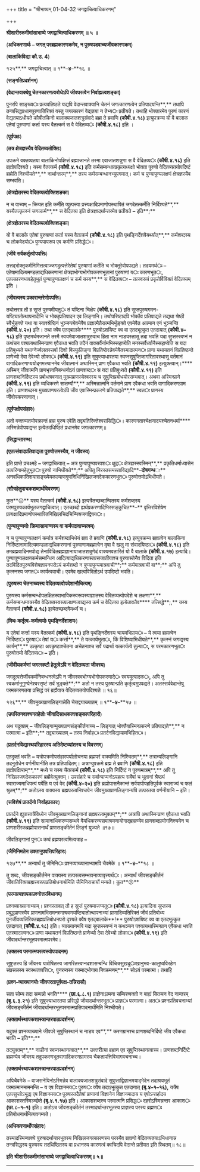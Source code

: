 +++
title = "श्रीभाष्यम् 01-04-32 जगद्वाचित्वाधिकरणम्"

+++


**श्रीशारीरकमीमांसाभाष्ये** **जगद्वाचित्वाधिकरणम्** **॥** **५** **॥**

(**अधिकरणार्थः – जगत् परब्रह्मकारणकमेव, न पुरुषपदवाच्यजीवकारणकम्**)

(**बालाकिविद्या कौ.उ. 4**)

१२५**.** जगद्वाचित्वात् ॥ १**–**४**–**१६ ॥

(**सङ्गतिप्रदर्शनम्**)

**(**वेदान्तवाक्येषु चेतनकारणत्वबोधेऽपि जीवपरत्वेन निर्वाह्यत्वशङ्का**)**

पुनरपि साङ्ख्य**ः** प्रत्यवतिष्ठते यद्यपि वेदान्तवाक्यानि चेतनं जगत्कारणत्वेन प्रतिपादयन्ति**,** तथापि तन्त्रसिद्धप्रधानपुरुषातिरिक्तं वस्तु जगत्कारणं वेद्यतया न तेभ्य**ः** प्रतीयते। तथाहि भोक्तारमेव पुरुषं कारणं वेद्यतयाऽधीयते कौषीतकिनो बालाक्यजातशत्रुसंवादे ब्रह्म ते ब्रवाणि **(**कौषी**.**४**.**१८**)** इत्युपक्रम्य यो वै बालाक एतेषां पुरुषाणां कर्ता यस्य वैतत्कर्म स वै वेदितव्य**ः** **(**कौषी**.**४**.**१८**)** इति ।

(**पूर्वपक्षः**)

(**तत्र क्षेत्रज्ञस्यैव वेदितव्यतोक्तिः**)

उपक्रमे वक्तव्यतया बालाकिनोपक्षिप्तं ब्रह्माजानते तस्मा एवाजातशत्रुणा स वै वेदितव्य**ः** **(**कौषी**.**४**.**१८**)** इति ब्रह्मोपदिश्यते। यस्य वैतत्कर्म **(**कौषी**.**४**.**१८**)** इति कर्मसम्बन्धात्प्रकृत्यध्यक्षो भोक्ता पुरुषो वेदितव्यतयोपदिष्टं ब्रह्मेति निश्चीयते**,** नार्थान्तरम्**,** तस्य कर्मसम्बन्धानभ्युपगमात्। कर्म च पुण्यापुण्यलक्षणं क्षेत्रज्ञस्यैव सम्भवति।

(**क्षेत्रज्ञेतरस्य वेदितव्यत्वोक्तिशङका**)

न च वाच्यम् **–** क्रियत इति कर्मेति व्युत्पत्त्या प्रत्त्यक्षादिप्रमाणोपस्थापितं जगदेतत्कर्मेति निर्दिश्यते**,** यस्यैतत्कृत्स्नं जगत्कर्म**,** स वेदितव्य इति क्षेत्रज्ञादर्थान्तरमेव प्रतीयते **–** इति**;**

(**क्षेत्रज्ञेतरस्य वेदितव्यत्वोक्तिशङ्का**)

यो वै बालाके एतेषां पुरुषाणां कर्ता यस्य वैतत्कर्म **(**कौषी**.**४**.**१८**)** इति पृथङ्निर्देशवैयर्थ्यात्**,** कर्मशब्दस्य च लोकवेदयो**ः** पुण्यपापरूप एव कर्मणि प्रसिद्धे**ः**।

(**जीवे सर्वकर्तृत्वोपपत्तिः**)

तत्तद्भोक्तृकर्मनिमित्तत्वाज्जगदुत्पत्तेरेतेषां पुरुषाणां कर्तेति च भोक्तुरेवोपपद्यते। तदयमर्थ**ः** **–** एतेषामादित्यमण्डलाद्यधिकरणानां क्षेत्रज्ञभोग्यभोगोपकरणभूतानां पुरुषाणां य**ः** कारणभूत**ः,** एतत्कारणभावहेतुभूतं पुण्यापुण्यलक्षणं च कर्म यस्य**,** स वेदितव्य**ः** **–** तत्स्वरूपं प्रकृतेर्विविक्तं वेदितव्यम् इति ।

(**जीवत्वस्य प्रकारान्तरेणोपपत्तिः**)

तथोत्तरत्र तौ ह सुप्तं पुरुषमीयतु**ः** तं यष्टिना चिक्षेप **(**कौषी**.**४**.**१८**)** इति सुप्तपुरुषगमन-यष्टिघातोत्थापनादीनि च भोक्तृप्रतिपादन एव लिङ्गानि। तथोपरिष्टादपि भोक्तैव प्रतिपाद्यते तद्यथा श्रेष्ठी स्वैर्भुङ्क्ते यथा वा स्वाश्श्रेष्ठिनं भुञ्जन्त्येवमेवैष प्रज्ञात्मैतैरात्मभिर्भुङ्क्ते एवमेवैत आत्मान एनं भुञ्जन्ति **(**कौषी**.**४**.**२०**)** इति। तथा क्वैष एतद्बालके**** पुरुषोऽशयिष्ट क्व वा एतदभूत्कुत एतदायात् **(**कौषी**.**४**–**१८**)** इति पृष्टमर्थमजानते तस्मै स्वयमेवाजातशत्रुरुवाच हिता नाम नाड्यस्तासु तदा भवति यदा सुप्तस्स्वप्नं न कथंचन पश्यत्यथास्मिन्प्राण एवैकधा भवति तदैनं वाक्सर्वैर्नामभिस्सहाप्येति मनस्सर्वैर्ध्यानैस्सहाप्येति स यदा प्रतिबुध्यते यथाग्नेर्ज्वलतस्सर्वा दिशो विस्फुलिङ्गा विप्रतिष्ठेरन्नेवमेवैतस्मादात्मन**ः** प्राणा यथायतनं विप्रतिष्ठन्ते प्राणेभ्यो देवा देवेभ्यो लोका**ः** **(**कौषी**.**४**.**१९**)** इति सुषुप्त्याधारतया स्वप्नसुषुप्तिजागरितावस्थासु वर्तमानं वागादिकरणाप्ययोद्गमस्थानमेव जीवात्मानं अथास्मिन् प्राण एवैकधा भवति **(**कौषी**.**४**.**१९**)** इत्युक्तवान्।**** अस्मिन् जीवात्मनि प्राणभृत्त्वनिबन्धनोऽयं प्राणशब्द**ः** स यदा प्रतिबुध्यते **(**कौषी**.**४**.**१९**)** इति प्राणशब्दनिर्दिष्टस्य प्रबोधश्रवणात् मुख्यप्राणस्येश्वरस्य च सुषुप्तिप्रबोधयोरसम्भवात्। अथवा अस्मिन्प्राणे **(**कौषी**.**४**.**१९**)** इति व्यधिकरणे सप्तम्यौ**,** अस्मिन्नात्मनि वर्तमाने प्राण एवैकधा भवति वागादिकरणग्राम इति। प्राणशब्दस्य मुख्यप्राणपरत्वेऽपि जीव एवास्मिन्प्रकरणे प्रतिपाद्यते**,** स्वत**ः** प्राणस्य जीवोपकरणत्वात्।

(**पूर्वपक्षोपसंहारः**)

अतो वक्तव्यतयोपक्रान्तं ब्रह्म पुरुष एवेति तद्व्यतिरिक्तेश्वरासिद्धि**ः**। कारणगताश्चेक्षणादयश्चेतनधर्मा**** अस्मिन्नेवोपपद्यन्त इत्येतदधिष्ठितं प्रधानमेव जगत्कारणम्॥

(**सिद्धान्तारम्भः**)

**(**एतत्संवादप्रतिपाद्यता पुरुषोत्तमस्यैव, न जीवस्य**)**

इति प्राप्ते प्रचक्ष्महे **–** जगद्वाचित्वात् **–** अत्र पुण्यापुण्यपरवश**ः** क्षुद्र**ः** क्षेत्रज्ञस्स्वस्मिन्**,** प्रकृतिधर्माध्यासेन तत्परिणामहेतुभूत**ः** पुरुषो नाभिधीयते**;** अपितु निरस्तसमस्ताविद्यादि**–**दोषगन्ध**ः** अनवधिकातिशयासङ्ख्येयकल्याणगुणनिधिर्निखिलजगदेककारणभूत**ः** पुरुषोत्तमोऽभिधीयते।

(**सौत्रहेतुवाचकशब्दार्थविवरणम्**)

कुत**😕** यस्य वैतत्कर्म **(**कौषी**.**४**.**१८**)** इत्यत्रैतच्छब्दान्वितस्य कर्मशब्दस्य परमपुरुषकार्यभूतजगद्वाचित्वात्। एतच्छब्दो ह्यर्थप्रकरणादिभिरसङ्कुचित**–** वृत्तिरविशेषेण प्रत्यक्षादिप्रमाणोपस्थापितनिखिलचिदचिन्मिश्रजगद्विषय**ः**।

(**पुण्यापुण्ययोः क्रियासामान्यस्य वा कर्मपदावाच्यत्वम्**)

न च पुण्यापुण्यलक्षणं कर्मात्र कर्मशब्दाभिधेयं ब्रह्म ते ब्रवाणि **(**कौषी**.**४**.**१८**)** इत्युपक्रम्य ब्रह्मत्वेन बालाकिना निर्दिष्टानामादित्यमण्डलाद्यधिकरणानां पुरुषाणामब्रह्मत्वेन मृषा वै खलु मा संवादयिष्ठा**ः** **(**कौषी**.**४**.**१८**)** इति तमब्रह्मवादिनमपोद्य तेनाविदितब्रह्मज्ञानायाजातशत्रुणेदं वाक्यमवतारितं यो वै बालाके **(**कौषी**.**४**.**१७**)** इत्यादि। पुण्यापुण्यलक्षणकर्मसम्बन्धिन आदित्याद्यधिकरणास्तत्सजातीयाश्च पुरुषास्तेनैव विदिता इति तदविदितपुरुषविशेषज्ञापनपरोऽयं कर्मशब्दो न पुण्यापुण्यमात्रवाची**;** कर्ममात्रवाची वा**;** अपि तु कृत्स्नस्य जगत**ः** कार्यत्ववाची। एवमेव खल्वविदितोऽर्थ उपदिष्टो भवति।

(**पुरुषस्य चेतनाख्यस्य वेदितव्यत्वोपदेशानौचित्यम्**)

पुरुषस्य कर्मसम्बन्धोपलक्षितस्वाभाविकस्वरूपस्याज्ञातस्य वेदितव्यत्वोपदेशे च लक्षणा**,** कर्मसम्बन्धमात्रस्यैव वेदितव्यस्वरूपलक्षणत्वाद्यस्य कर्म च वेदितव्य इत्येतावतैव**** तत्सिद्धे**;,** यस्य वैतत्कर्म **(**कौषी**.**४**.**१८**)** इत्येतच्छब्दवैयर्थ्यं च।

(**मिथः कर्तृत्व-कर्मत्वयोः पृथङ्निर्देशाशयः**)

य एतेषां कर्त्ता यस्य वैतत्कर्म **(**कौषी**.**४**.**१८**)** इति पृथङ्निर्देशस्य चायमभिप्राय**ः –** ये त्वया ब्रह्मत्वेन निर्दिष्टा**ः** पुरुषा**ः** तेषां य**ः** कर्त्ता**,** ते यत्कार्यभूता**ः,** किं विशिष्याभिधीयते**,** कृत्स्नं जगद्यस्य कार्यम्**,** उत्कृष्टा अपकृष्टाश्चेतना अचेतनाश्च सर्वे पदार्था यत्कार्यत्वे तुल्या**ः,** स परमकारणभूत**ः** पुरुषोत्तमो वेदितव्य**ः** **–** इति।

(**जीवीयकर्मणां जगत्स्रष्टौ हेतुत्वेऽपि न वेदितव्यता जीवस्य**)

जगदुत्पत्तेर्जीवकर्मनिबन्धनत्वेऽपि न जीवस्स्वभोग्यभोगोपकरणादे**ः** स्वयमुत्पादक**ः,** अपि तु स्वकर्मानुगुण्येनेश्वरसृष्टं सर्वं भुङ्क्ते**;** अतो न तस्य पुरुषान्प्रति कृर्तृत्वमुपपद्यते। अतस्सर्ववेदान्तेषु परमकारणतया प्रसिद्धं परं ब्रह्मैवात्र वेदितव्यतयोपदिश्यते ॥ १६॥

१२६**.** जीवमुख्यप्राणलिङ्गान्नेति चेत्तद्व्याख्यातम् ॥ १**–**४**–**१७ ॥

(**उपरितनवाक्यगतहेतोः जीवादिसाधकत्वशङ्कापरिहारौ**)

अथ यदुक्तम् **–** जीवलिङ्गान्मुख्यप्राणसंङ्कीर्तनाच्च **–** लिङ्गात् भोक्तैवास्मिन्प्रकरणे प्रतिपाद्यते**,** न परमात्मा **–** इति**;** तद्व्याख्यातम् **–** तस्य निर्वाह**ः** प्रतर्दनविद्यायामभिहित**ः**।

(**प्रतर्दनविद्यास्थपरिहारस्य अतिदेष्टव्यांशस्य च विवरणम्**)

एतदुक्तं भवति **–** यत्रोपक्रमोपसंहारपर्यालोचनया ब्रह्मपरं वाक्यमिति निश्चितम्**,** तत्रान्यलिङ्गानि तदनुरोधेन वर्णनीयानीति तत्र प्रतिपादितम्। अत्राप्युपक्रमे ब्रह्म ते ब्रवाणि **(**कौषी**.**४**.**१८**)** इति ब्रह्मोपक्षिप्तम्**,** मध्ये च यस्य चैतत्कर्म **(**कौषी**.**४**.**१८**)** इति निर्दिष्टं न पुरुषमात्रम्**,** अपि तु निखिलजगदेककारणं ब्रह्मैवेत्युक्तम्। उपसंहारे च सर्वान्पाप्मनोऽपहत्य सर्वेषां च भूतानां श्रैष्ठ्यं स्वाराज्यमाधिपत्यं पर्येति य एवं वेद **(**कौषी**.**४**–**२०**)** इति ब्रह्मोपासनैकान्तं सर्वपापोपहतिपूर्वकं स्वाराज्यं च फलं श्रुतम्**;** अतोऽस्य वाक्यस्य ब्रह्मपरत्वनिश्चयेन जीवमुख्यप्राणलिङ्गान्यपि तत्परतया वर्णनीयानि **–** इति।

(**सविशेषं प्रातर्दनो निर्वाहप्रकारः**)

प्रातर्दने ह्युपासात्रैविध्येन जीवमुख्यप्राणलिङ्गानां ब्रह्मपरत्वमुक्तम्**;** अत्रापि अथास्मिन्प्राण एवैकधा भवति **(**कौषी**.**४**.**१९**)** इति सामानाधिकरण्यसम्भवे वैयधिकरण्यसमाश्रयणायोगाद्ब्रह्मण्येव प्राणशब्दप्रयोगनिश्चयेन च प्राणशरीरकब्रह्मोपासनार्थं प्राणसङ्कीर्तनं लिङ्गं युज्यते ॥१७॥

जीवलिङ्गानां पुन**ः** कथं ब्रह्मपरत्वमित्यत्राह **–**

(**जैमिनिमतेन उक्तानुपपत्तिपरिहारः**)

१२७**.** अन्यार्थं तु जैमिनि**ः** प्रश्नव्याख्यानाभ्यामपि चैवमेके ॥ १**–**४**–**१८ ॥

तु शब्दः, जीवसङ्कीर्तनेन वाक्यस्य तत्परत्वसम्भावनाव्यावृत्त्यर्थ**ः**। अन्यार्थं जीवसङ्कीर्तनं जीवातिरिक्तब्रह्मस्वरूपप्रतिबोधनार्थमिति जैमिनिराचार्यो मन्यते। कुत**😕**

(**परमात्मज्ञापकप्रश्नोत्तरविधानम्**)

प्रश्नव्याख्यानाभ्याम्। प्रश्नस्तावत् तौ ह सुप्तं पुरुषमाजग्मतु**ः** **(**कौषी**.**४**.**१८**)** इत्यादिना सुप्तस्य प्रबुद्धप्राणस्यैव प्राणनामभिरामन्त्रणाश्रवणयष्टिघातोत्थापनाभ्यां प्राणादिव्यतिरिक्तं जीवं प्रतिबोध्य पुनर्जीवव्यतिरिक्तब्रह्मप्रतिबोधनपरो दृश्यते क्वैष एतद्बालाके**!** पुरुषोऽशयिष्ट क्व वा एतदभूत्कुत एतदागात् **(**कौषी**.**४**.**१८**)** इति। व्याख्यानमपि यदा सुप्तस्स्वप्नं न कथञ्चन पश्यत्यथास्मिन्प्राण एवैकधा भवति एतस्मादात्मन**ः** प्राणा यथायतनं विप्रतिष्ठन्ते प्राणेभ्यो देवा देवेभ्यो लोका**ः** **(**कौषी**.**४**.**१९**)** इति जीवादर्थान्तरभूतपरमात्मपरमेव।

(**उक्तस्य परमात्मपरत्वस्योपपादनम्**)

सुषुप्तस्य हि जीवस्य यत्रोषितस्य जागरितस्वप्नदशासम्बन्धि विचित्रसुखदु**ः**खानुभव-कालुष्यविरहेण संप्रसन्नस्य स्वस्थतापत्ति**ः,** पुनरप्यस्य यस्माद्भोगाय निष्क्रमणम्**,** सोऽयं परमात्मा। तथाहि

(**प्रश्न-व्याख्यानयोः जीवपरतापूर्वपक्ष-तन्निरासौ**)

सता सोम्य तदा सम्पन्नो भवति**** **(**छा**.**६**.**८**.**१**)** प्राज्ञेनाऽत्मना सम्पिरष्वक्तो न बाह्यं किञ्चन वेद नान्तरम् **(**बृ**.**६**.**३**.**२१**)** इति सुषुप्त्याधारतया प्रसिद्धो जीवादर्थान्तरभूत**ः** प्राज्ञ**ः** परमात्मा। अत**ः** प्रश्नप्रतिवचनाभ्यां जीवसङ्कीर्तनं जीवादर्थान्तरभूतपरमात्मप्रतिपादनार्थमिति निश्चीयते।

(**उक्तार्थस्थापकशास्त्रान्तरपाठप्रदर्शनम्**)

यदुक्तं प्रश्नव्याख्याने जीवपरे सुषुप्तिस्थानं च नाड्य एव**,** करणग्रामश्च प्राणशब्दनिर्दिष्टे जीव एवैकधा भवति **–** इति**;**

तदयुक्तम्**,** नाडीनां स्वप्नस्थानत्वात्**,** उक्तरीत्या ब्रह्मण एव सुषुप्तिस्थानत्वाच्च। प्राणशब्दनिर्दिष्टे ब्रह्मण्येव जीवस्य तदुपकरणभूतवागादिकरणग्रामस्य चैकतापत्तिविभागवचनाच्च।

(**उक्तार्थस्थापकशास्त्रान्तरपाठप्रदर्शनम्**)

अपिचैवमेके **–** वाजसनेयिनोऽस्मिन्नेव बालाक्यजातशत्रुसंवादे सुषुप्ताद्विज्ञानमयाद्भेदेन तदाश्रयभूतं परमात्मानमामनन्ति – य एष विज्ञानमय**ः** पुरुष**ः** क्वैष तदाऽभूत्कुत एतदागात् **(**बृ**.**४**–**१**–**१६**),** यत्रैष एतत्सुप्तोऽभूद्य एष विज्ञानमय**ः** पुरुषस्तदैतेषां प्राणानां विज्ञानेन विज्ञानमादाय य एषोऽन्तर्हादय आकाशस्तस्मिञ्च्छेते **(**बृ**.**४**.**१**.**१७**)** इति। आकाशशब्दश्च परमात्मनि प्रसिद्ध**ः** दहरोऽस्मिन्नन्तर आकाश**ः** **(**छा**.**८**–**१**–**१**)** इति। अतोऽत्र जीवसङ्कीर्तनं तस्मादर्थान्तरभूतस्य प्राज्ञस्य परस्य ब्रह्मण**ः** प्रतिबोधनार्थमित्यवगम्यते।

(**अधिकरणार्थोपसंहारः**)

तस्मादस्मिन्वाक्ये पुरुषादर्थान्तरभूतस्य निखिलजगत्कारणस्य परस्यैव ब्रह्मणो वेदितव्यतयाऽभिधानान्न तन्त्रसिद्धस्य पुरुषस्य तदधिष्ठितस्य वा प्रधानस्य कारणत्वं क्वचिदपि वेदान्ते प्रतीयत इति स्थितम्॥ १८॥

**इति** **श्रीशारीरकमीमांसाभाष्ये** **जगद्वाचित्वाधिकरणम्॥** **५॥**

****


